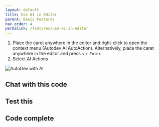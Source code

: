 ```yaml
---
layout: default
title: Use AI in Editor
parent: Basic Features
nav_order: 4
permalink: /features/use-ai-in-editor
---
```


1. Place the caret anywhere in the editor and right-click to open the context menu (Autodev AI AutoAction).
   Alternatively, place the caret anywhere in the editor and press `⌥` + `Enter`
2. Select AI Actions

![AutoDev with AI](https://unitmesh.cc/auto-dev/autodev-autotest.png)

## Chat with this code

## Test this

## Code complete

